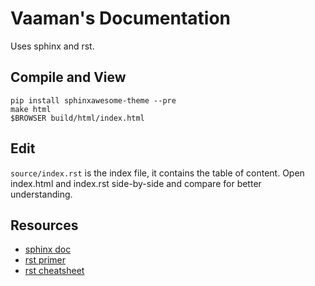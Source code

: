 # Vaaman's Documentation

Uses sphinx and rst.

## Compile and View

```
pip install sphinxawesome-theme --pre
make html
$BROWSER build/html/index.html
```

## Edit

`source/index.rst` is the index file, it contains the table of content. Open
index.html and index.rst side-by-side and compare for better understanding.

## Resources

- [sphinx doc](https://www.sphinx-doc.org/en/master/index.html)
- [rst primer](https://www.sphinx-doc.org/en/master/usage/restructuredtext/basics.html#restructuredtext-primer)
- [rst cheatsheet](https://bashtage.github.io/sphinx-material/rst-cheatsheet/rst-cheatsheet.html)
